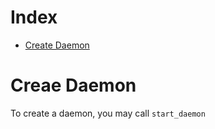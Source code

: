# Index
* [Create Daemon](#creae-daemon)

# Creae Daemon
To create a daemon, you may call `start_daemon`